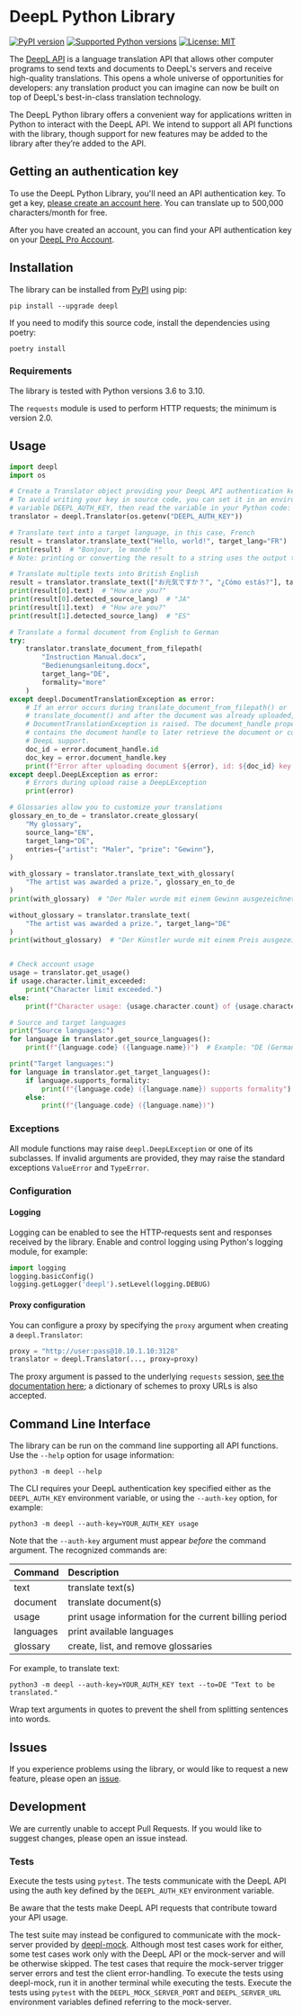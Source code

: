 # DeepL Python Library

[![PyPI version](https://img.shields.io/pypi/v/deepl.svg)](https://pypi.org/project/deepl/)
[![Supported Python versions](https://img.shields.io/pypi/pyversions/deepl.svg)](https://pypi.org/project/deepl/)
[![License: MIT](https://img.shields.io/badge/license-MIT-blueviolet.svg)](https://github.com/DeepLcom/deepl-python/blob/main/LICENSE)

The [DeepL API](https://www.deepl.com/docs-api?utm_source=github&utm_medium=github-python-readme) is a language
translation API that allows other computer programs to send texts and documents to DeepL's servers and receive
high-quality translations. This opens a whole universe of opportunities for developers: any translation product you can
imagine can now be built on top of DeepL's best-in-class translation technology.

The DeepL Python library offers a convenient way for applications written in Python to interact with the DeepL API. We
intend to support all API functions with the library, though support for new features may be added to the library after
they’re added to the API.


## Getting an authentication key 

To use the DeepL Python Library, you'll need an API authentication key. To get a key, [please create an account here](https://www.deepl.com/pro?utm_source=github&utm_medium=github-python-readme#developer). You can translate up to 500,000 characters/month for free. 

After you have created an account, you can find your API authentication key on your [DeepL Pro Account](https://www.deepl.com/pro-account/?utm_source=github&utm_medium=github-python-readme).

## Installation
The library can be installed from [PyPI](https://pypi.org/project/deepl/) using pip:
```shell
pip install --upgrade deepl
```

If you need to modify this source code, install the dependencies using poetry:
```shell
poetry install
```

### Requirements
The library is tested with Python versions 3.6 to 3.10. 

The `requests` module is used to perform HTTP requests; the minimum is version 2.0.

## Usage

```python
import deepl
import os

# Create a Translator object providing your DeepL API authentication key.
# To avoid writing your key in source code, you can set it in an environment
# variable DEEPL_AUTH_KEY, then read the variable in your Python code:
translator = deepl.Translator(os.getenv("DEEPL_AUTH_KEY"))

# Translate text into a target language, in this case, French
result = translator.translate_text("Hello, world!", target_lang="FR")
print(result)  # "Bonjour, le monde !"
# Note: printing or converting the result to a string uses the output text

# Translate multiple texts into British English
result = translator.translate_text(["お元気ですか？", "¿Cómo estás?"], target_lang="EN-GB")
print(result[0].text)  # "How are you?"
print(result[0].detected_source_lang)  # "JA"
print(result[1].text)  # "How are you?"
print(result[1].detected_source_lang)  # "ES"

# Translate a formal document from English to German 
try:
    translator.translate_document_from_filepath(
        "Instruction Manual.docx",
        "Bedienungsanleitung.docx",
        target_lang="DE",
        formality="more"
    )
except deepl.DocumentTranslationException as error:
    # If an error occurs during translate_document_from_filepath() or
    # translate_document() and after the document was already uploaded, a 
    # DocumentTranslationException is raised. The document_handle property
    # contains the document handle to later retrieve the document or contact
    # DeepL support.
    doc_id = error.document_handle.id
    doc_key = error.document_handle.key
    print(f"Error after uploading document ${error}, id: ${doc_id} key: ${doc_key}")
except deepl.DeepLException as error:
    # Errors during upload raise a DeepLException
    print(error)

# Glossaries allow you to customize your translations
glossary_en_to_de = translator.create_glossary(
    "My glossary",
    source_lang="EN",
    target_lang="DE",
    entries={"artist": "Maler", "prize": "Gewinn"},
)

with_glossary = translator.translate_text_with_glossary(
    "The artist was awarded a prize.", glossary_en_to_de
)
print(with_glossary)  # "Der Maler wurde mit einem Gewinn ausgezeichnet."

without_glossary = translator.translate_text(
    "The artist was awarded a prize.", target_lang="DE"
)
print(without_glossary)  # "Der Künstler wurde mit einem Preis ausgezeichnet."


# Check account usage
usage = translator.get_usage()
if usage.character.limit_exceeded:
    print("Character limit exceeded.")
else:
    print(f"Character usage: {usage.character.count} of {usage.character.limit}")

# Source and target languages
print("Source languages:")
for language in translator.get_source_languages():
    print(f"{language.code} ({language.name})")  # Example: "DE (German)"

print("Target languages:")
for language in translator.get_target_languages():
    if language.supports_formality:
        print(f"{language.code} ({language.name}) supports formality")
    else:
        print(f"{language.code} ({language.name})")
```

### Exceptions
All module functions may raise `deepl.DeepLException` or one of its subclasses.
If invalid arguments are provided, they may raise the standard exceptions `ValueError` and `TypeError`.

### Configuration

#### Logging
Logging can be enabled to see the HTTP-requests sent and responses received by the library. Enable and control logging
using Python's logging module, for example:
```python
import logging
logging.basicConfig()
logging.getLogger('deepl').setLevel(logging.DEBUG)
```

#### Proxy configuration
You can configure a proxy by specifying the `proxy` argument when creating a `deepl.Translator`:
```python
proxy = "http://user:pass@10.10.1.10:3128"
translator = deepl.Translator(..., proxy=proxy)
```

The proxy argument is passed to the underlying `requests` session,
[see the documentation here](https://docs.python-requests.org/en/latest/user/advanced/#proxies); a dictionary of schemes
to proxy URLs is also accepted.

## Command Line Interface
The library can be run on the command line supporting all API functions. Use the `--help` option for 
usage information:
```shell
python3 -m deepl --help
```
The CLI requires your DeepL authentication key specified either as the `DEEPL_AUTH_KEY` environment variable, or using
the `--auth-key` option, for example:
```shell
python3 -m deepl --auth-key=YOUR_AUTH_KEY usage
```
Note that the `--auth-key` argument must appear *before* the command argument. The recognized commands are:

| Command   | Description                                            |
| :-------- | :----------------------------------------------------- |
| text      | translate text(s)                                      |
| document  | translate document(s)                                  |
| usage     | print usage information for the current billing period |
| languages | print available languages                              |
| glossary  | create, list, and remove glossaries                    |

For example, to translate text:
```shell
python3 -m deepl --auth-key=YOUR_AUTH_KEY text --to=DE "Text to be translated."
```
Wrap text arguments in quotes to prevent the shell from splitting sentences into words.

## Issues

If you experience problems using the library, or would like to request a new feature, please open an
[issue](https://www.github.com/DeepLcom/deepl-python/issues). 

## Development

We are currently unable to accept Pull Requests. If you would like to suggest changes, please open an issue instead.

### Tests 

Execute the tests using `pytest`. The tests communicate with the DeepL API using the auth key defined by the
`DEEPL_AUTH_KEY` environment variable.

Be aware that the tests make DeepL API requests that contribute toward your API usage.

The test suite may instead be configured to communicate with the mock-server provided by
[deepl-mock](https://www.github.com/DeepLcom/deepl-mock). Although most test cases work for either, some test cases work
only with the DeepL API or the mock-server and will be otherwise skipped.  The test cases that require the mock-server
trigger server errors and test the client error-handling. To execute the tests using deepl-mock, run it in another
terminal while executing the tests. Execute the tests using `pytest` with the `DEEPL_MOCK_SERVER_PORT` and
`DEEPL_SERVER_URL` environment variables defined referring to the mock-server.
